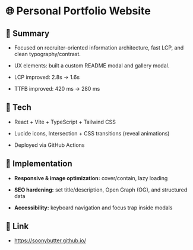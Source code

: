 # 🌐 Personal Portfolio Website
## 📌 Summary

- Focused on recruiter-oriented information architecture, fast LCP, and clean typography/contrast.

- UX elements: built a custom README modal and gallery modal.

- LCP improved: 2.8s → 1.6s

- TTFB improved: 420 ms → 280 ms

## 🔨 Tech

- React + Vite + TypeScript + Tailwind CSS

- Lucide icons, Intersection + CSS transitions (reveal animations)

- Deployed via GitHub Actions

## 🚀 Implementation

- **Responsive & image optimization:** cover/contain, lazy loading

- **SEO hardening:** set title/description, Open Graph (OG), and structured data

- **Accessibility:** keyboard navigation and focus trap inside modals

## 📎 Link

- https://soonybutter.github.io/